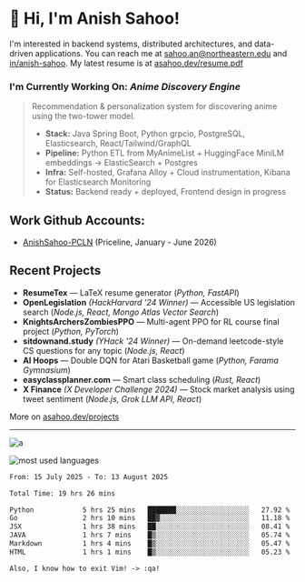 # 👋 Hi, I'm Anish Sahoo! 

I'm interested in backend systems, distributed architectures, and data-driven applications.
You can reach me at [sahoo.an@northeastern.edu](mailto:sahoo.an@northeastern.edu) and [in/anish-sahoo](https://linkedin.com/in/anish-sahoo). My latest resume is at [asahoo.dev/resume.pdf](asahoo.dev/resume.pdf) 


### I'm Currently Working On: *Anime Discovery Engine*
> Recommendation & personalization system for discovering anime using the two-tower model.
> - **Stack:** Java Spring Boot, Python grpcio, PostgreSQL, Elasticsearch, React/Tailwind/GraphQL
> - **Pipeline:** Python ETL from MyAnimeList + HuggingFace MiniLM embeddings → ElasticSearch + Postgres
> - **Infra:** Self-hosted, Grafana Alloy + Cloud instrumentation, Kibana for Elasticsearch Monitoring
> - **Status:** Backend ready + deployed, Frontend design in progress

## Work Github Accounts:
- [AnishSahoo-PCLN](https://github.com/AnishSahoo-PCLN) (Priceline, January - June 2026)  

## Recent Projects  
- **ResumeTex** — LaTeX resume generator (_Python, FastAPI_)  
- **OpenLegislation** _(HackHarvard '24 Winner)_ — Accessible US legislation search (_Node.js, React, Mongo Atlas Vector Search_)
- **KnightsArchersZombiesPPO** — Multi-agent PPO for RL course final project (_Python, PyTorch_)  
- **sitdownand.study** _(YHack '24 Winner)_ — On-demand leetcode-style CS questions for any topic (_Node.js, React_)  
- **AI Hoops** — Double DQN for Atari Basketball game (_Python, Farama Gymnasium_)  
- **easyclassplanner.com** — Smart class scheduling (_Rust, React_)  
- **X Finance** _(X Developer Challenge 2024)_ — Stock market analysis using tweet sentiment (_Node.js, Grok LLM API, React_)  

More on [asahoo.dev/projects](https://asahoo.dev/projects)  

---
<!---
anish-sahoo/anish-sahoo is a ✨ special ✨ repository because its `README.md` (this file) appears on your GitHub profile.
You can click the Preview link to take a look at your changes.
--->

<!---
![most used languages](https://github-readme-stats.vercel.app/api/top-langs/?username=anish-sahoo&theme=react&hide_border=true&count_private=true&include_all_commits=true&langs_count=20&layout=compact)
--->

![a](https://github-profile-summary-cards.vercel.app/api/cards/profile-details?username=anish-sahoo&theme=react)

![most used languages](https://github-readme-stats-anish-sahoo.vercel.app/api/top-langs/?username=anish-sahoo&theme=react&hide_border=true&count_private=true&include_all_commits=true&langs_count=40&layout=compact&card_width=334&hide=HLSL,ShaderLab,C%23,Jupyter+Notebook,Objective-C%2B%2B,Ruby,Objective-C,lua)

<!--START_SECTION:waka-->

```txt
From: 15 July 2025 - To: 13 August 2025

Total Time: 19 hrs 26 mins

Python            5 hrs 25 mins   ███████░░░░░░░░░░░░░░░░░░   27.92 %
Go                2 hrs 10 mins   ██▓░░░░░░░░░░░░░░░░░░░░░░   11.18 %
JSX               1 hrs 38 mins   ██░░░░░░░░░░░░░░░░░░░░░░░   08.41 %
JAVA              1 hrs 7 mins    █▒░░░░░░░░░░░░░░░░░░░░░░░   05.74 %
Markdown          1 hrs 4 mins    █▒░░░░░░░░░░░░░░░░░░░░░░░   05.47 %
HTML              1 hrs 1 mins    █▒░░░░░░░░░░░░░░░░░░░░░░░   05.23 %
```

<!--END_SECTION:waka-->

```
Also, I know how to exit Vim! -> :qa!
```
